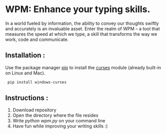 # WPM: Enhance your typing skills.

In a world fueled by information, the ability to convey our thoughts swiftly and accurately is an invaluable asset. Enter the realm of WPM – a tool that measures the speed at which we type, a skill that transforms the way we work, code and communicate.

## Installation :

Use the package manager [pip](https://pip.pypa.io/en/stable/) to install the [curses](https://docs.python.org/3/howto/curses.html) module (already built-in on Linux and Mac).

```bash
 pip install windows-curses
```

## Instructions :

1. Download repository
2. Open the directory where the file resides
3. Write *python wpm.py* on your command line
4. Have fun while improving your writing skills :)